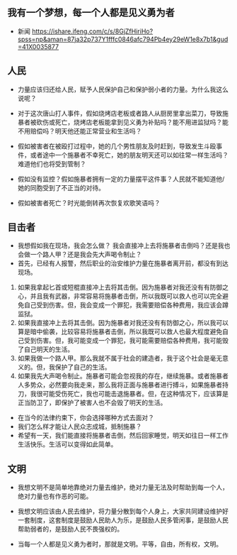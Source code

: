 ## 我有一个梦想，每一个人都是见义勇为者
- 新闻 https://ishare.ifeng.com/c/s/8GjZfHiriHo?spss=np&aman=87ja32p737Y1fffc0846afc794Pb4ey29eW1e8x7b1&gud=41X0035877

## 人民
- 力量应该归还给人民，赋予人民保护自己和保护弱小者的力量。为什么我这么说呢？

- 对于这次唐山打人事件，假如烧烤店老板或者路人从厨房里拿出菜刀，导致施暴者被砍伤或死亡，烧烤店老板能拿到见义勇为补贴吗？能不用进监狱吗？能不用赔偿吗？明天他还能正常营业和生活吗？

- 假如被害者在被殴打过程中，她的几个男性朋友及时赶到，导致发生斗殴事件，或者途中一个施暴者不幸死亡，她的朋友明天还可以如往常一样生活吗？难道他们也将受到管制？

- 假如没有监控？假如施暴者拥有一定的力量摆平这件事？人民就不能知道他/她的同胞受到了不正当的对待。

- 假如被害者死亡？时光能倒转再次恢复欢歌笑语吗？
  
## 目击者
- 我想假如我在现场，我会怎么做？ 我会直接冲上去将施暴者击倒吗？还是我也会做一个路人甲？还是我会先大声喝令制止？
- 首先，已经有人报警，然后职业的治安维护力量在施暴者离开前，都没有到达现场。
1. 如果我拿起匕首或短棍直接冲上去将其击倒。因为施暴者对我还没有有防御之心，并且我有武器，非常容易将施暴者击倒，所以我既可以救人也可以完全避免自己受到伤害。但，我会变成一个罪犯，我需要赔偿各种费用，我应该会蹲监狱。
2. 如果我直接冲上去将其击倒。因为施暴者对我还没有有防御之心，所以我可以算是暗中偷袭，比较容易将施暴者击倒，所以我既可以救人也最大程度避免自己受到伤害。但，我可能变成一个罪犯，我可能需要赔偿各种费用，我可能毁了自己明天的生活。
3. 如果我做一个路人甲。那么我就不属于社会的建造者，我于这个社会是毫无意义的。但，我保护了自己的生活。
4. 如果我先大声喝令制止。施暴者可能会忽视我的存在，继续施暴。或者施暴者人多势众，必然要向我走来，那么我将正面与施暴者进行搏斗，如果施暴者持刀，我很可能受伤死亡，我也可能击退施暴者。但，在这种情况下，应该算是正当防卫了，即保护了被害人也不会毁了明天的生活。
- 在当今的法律约束下，你会选择哪种方式去面对？
- 我们怎么样才能让人民众志成城，抵制施暴？
- 希望有一天，我们能直接将施暴者击倒，然后回家睡觉，明天如往日一样工作生活快乐。生活可以变得如此简单。

## 文明
- 我想文明不是简单地靠绝对力量去维护，绝对力量无法及时帮助到每一个人，绝对力量也有作恶的可能。

- 我想文明应该由人民去维护，将力量分散到每个人身上，大家共同建设维护好一套制度，这套制度是鼓励人民助人为乐，是鼓励人民多管闲事，是鼓励人民帮助弱者的，是鼓励人民不畏强权的。

- 当每一个人都是见义勇为者时，那就是文明。平等，自由，所有权，文明。